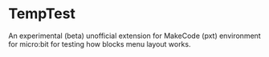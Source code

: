 # TempTest

An experimental (beta) unofficial extension for MakeCode (pxt) environment for micro:bit for testing how blocks menu layout works.

